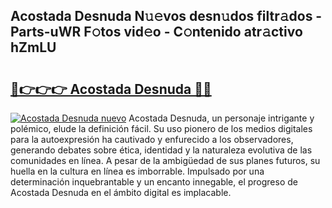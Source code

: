 ## Acostada Desnuda N𝚞𝚎vos desn𝚞dos filtr𝚊dos - Parts-uWR F𝚘tos vid𝚎o - C𝚘ntenido atr𝚊ctivo hZmLU

# <h2><a href="http://mb3p4y.tromn.icu/?c=Acostada+Desnuda">🔗👉👉👉 Acostada Desnuda 🔗🔗</a></h2>

[![Acostada Desnuda nuevo](https://i.imgur.com/pEAQMta.gif)](http://mb3p4y.tromn.icu/?c=Acostada+Desnuda)
Acostada Desnuda, un personaje intrigante y polémico, elude la definición fácil. Su uso pionero de los medios digitales para la autoexpresión ha cautivado y enfurecido a los observadores, generando debates sobre ética, identidad y la naturaleza evolutiva de las comunidades en línea. A pesar de la ambigüedad de sus planes futuros, su huella en la cultura en línea es imborrable. Impulsado por una determinación inquebrantable y un encanto innegable, el progreso de Acostada Desnuda en el ámbito digital es implacable.
